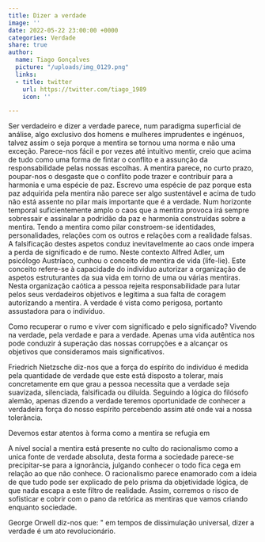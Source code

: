 ```yaml
---
title: Dizer a verdade
image: ''
date: 2022-05-22 23:00:00 +0000
categories: Verdade
share: true
author:
  name: Tiago Gonçalves
  picture: "/uploads/img_0129.png"
  links:
  - title: twitter
    url: https://twitter.com/tiago_1989
    icon: ''

---
```

Ser verdadeiro e dizer a verdade parece, num paradigma superficial de análise, algo exclusivo dos homens e mulheres imprudentes e ingénuos, talvez assim o seja porque a mentira se tornou uma norma e não uma exceção. Parece-nos fácil e por vezes até intuitivo mentir, creio que acima de tudo como uma forma de fintar o conflito e a assunção da responsabilidade pelas nossas escolhas. A mentira parece, no curto prazo, poupar-nos o desgaste que o conflito pode trazer e contribuir para a harmonia e uma espécie de paz. Escrevo uma espécie de paz porque esta paz adquirida pela mentira não parece ser algo sustentável e acima de tudo não está assente no pilar mais importante que é a verdade. Num horizonte temporal suficientemente amplo o caos que a mentira provoca irá sempre sobressair e assinalar a podridão da paz e harmonia construídas sobre a mentira. Tendo a mentira como pilar constroem-se identidades, personalidades, relações com os outros e relações com a realidade falsas. A falsificação destes aspetos conduz inevitavelmente ao caos onde impera a perda de significado e de rumo. Neste contexto Alfred Adler, um psicólogo Austríaco, cunhou o conceito de mentira de vida (life-lie). Este conceito refere-se à capacidade do indivíduo autorizar a organização de aspetos estruturantes da sua vida em torno de uma ou várias mentiras. Nesta organização caótica a pessoa rejeita responsabilidade para lutar pelos seus verdadeiros objetivos e legitima a sua falta de coragem autorizando a mentira. A verdade é vista como perigosa, portanto assustadora para o indivíduo. 

Como recuperar o rumo e viver com significado e pelo significado? Vivendo na verdade, pela verdade e para a verdade.  Apenas uma vida autêntica nos pode conduzir á superação das nossas corrupções e a alcançar os objetivos que consideramos mais significativos.

Friedrich Nietzsche diz-nos que a força do espírito do indivíduo é medida pela quantidade de verdade que este está disposto a tolerar, mais concretamente em que grau a pessoa necessita que a verdade seja suavizada, silenciada, falsificada ou diluída. Seguindo a lógica do filósofo alemão, apenas dizendo a verdade teremos oportunidade de conhecer a verdadeira força do nosso espírito percebendo assim até onde vai a nossa tolerância.

Devemos estar atentos à forma como a mentira se refugia em 

A nível social a mentira está presente no culto do racionalismo como a unica fonte de verdade absoluta, desta forma a sociedade parece-se precipitar-se para a ignorância, julgando conhecer o todo fica cega em relação ao que não conhece. O racionalismo parece enamorado com a ideia de que tudo pode ser explicado de pelo prisma da objetividade lógica, de que nada escapa a este filtro de realidade. Assim, corremos o risco de sofisticar e cobrir com o pano da retórica as mentiras que vamos criando enquanto sociedade.

George Orwell diz-nos que: " em tempos de dissimulação universal, dizer a verdade é um ato revolucionário. 